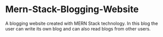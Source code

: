 # Mern-Stack-Blogging-Website
A blogging website created with MERN Stack technology. In this blog the user can write its own blog and can also read blogs from other users.
